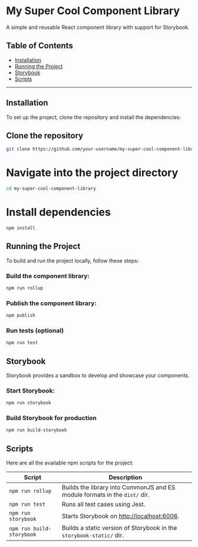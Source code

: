 # My Super Cool Component Library

A simple and reusable React component library with support for Storybook.

## Table of Contents
- [Installation](#installation)
- [Running the Project](#running-the-project)
- [Storybook](#storybook)
- [Scripts](#scripts)

---

## Installation

To set up the project, clone the repository and install the dependencies:

## Clone the repository
```bash
git clone https://github.com/your-username/my-super-cool-component-library.git
```
# Navigate into the project directory
```bash
cd my-super-cool-component-library
```

# Install dependencies
```bash
npm install
```
## Running the Project

To build and run the project locally, follow these steps:

### Build the component library:

```bash
npm run rollup
```

### Publish the component library:

```bash
npm publish
```
### Run tests (optional)
```bash
npm run test
```

## Storybook

Storybook provides a sandbox to develop and showcase your components.

### Start Storybook:

```bash
npm run storybook
```

### Build Storybook for production
```bash
npm run build-storybook
```

## Scripts

Here are all the available npm scripts for the project:

| Script                   | Description                                                                                   |
|--------------------------|-----------------------------------------------------------------------------------------------|
| `npm run rollup`          | Builds the library into CommonJS and ES module formats in the `dist/` dir.                    |
| `npm run test`            | Runs all test cases using Jest.                                                                |
| `npm run storybook`       | Starts Storybook on [http://localhost:6006](http://localhost:6006).                            |
| `npm run build-storybook` | Builds a static version of Storybook in the `storybook-static/` dir.                         |
